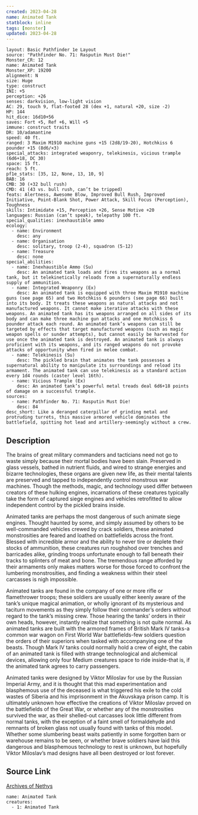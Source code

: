 ```yaml
---
created: 2023-04-28
name: Animated Tank
statblock: inline
tags: [monster]
updated: 2023-04-28
---
```

```statblock
layout: Basic Pathfinder 1e Layout
source: "Pathfinder No. 71: Rasputin Must Die!"
Monster_CR: 12
name: Animated Tank
Monster_XP: 19200
alignment: N
size: Huge
type: construct
INI: +5
perception: +26
senses: darkvision, low-light vision
AC: 29, touch 9, flat-footed 28 (dex +1, natural +20, size -2)
HP: 144
hit_dice: 16d10+56
saves: Fort +5, Ref +6, Will +5
immune: construct traits
DR: 10/adamantine
speed: 40 ft.
ranged: 3 Maxim M1910 machine guns +15 (2d8/19-20), Hotchkiss 6 pounder +15 (8d6/×3)
special_attacks: integrated weaponry, telekinesis, vicious trample (6d6+18, DC 30)
space: 15 ft.
reach: 5 ft.
pf1e_stats: [35, 12, None, 13, 10, 9]
BAB: 16
CMB: 30 (+32 bull rush)
CMD: 41 (43 vs. bull rush, can’t be tripped)
feats: Alertness, Awesome Blow, Improved Bull Rush, Improved Initiative, Point-Blank Shot, Power Attack, Skill Focus (Perception), Toughness
skills: Intimidate +15, Perception +26, Sense Motive +20
languages: Russian (can’t speak), telepathy 100 ft.
special_qualities: inexhaustible ammo
ecology:
  - name: Environment
    desc: any
  - name: Organisation
    desc: solitary, troop (2-4), squadron (5-12)
  - name: Treasure
    desc: none
special_abilities:
  - name: Inexhaustible Ammo (Su)
    desc: An animated tank loads and fires its weapons as a normal tank, but it telekinetically reloads from a supernaturally endless supply of ammunition.
  - name: Integrated Weaponry (Ex)
    desc: An animated tank is equipped with three Maxim M1910 machine guns (see page 65) and two Hotchkiss 6 pounders (see page 66) built into its body. It treats these weapons as natural attacks and not manufactured weapons. It cannot make iterative attacks with these weapons. An animated tank has its weapons arranged on all sides of its body and can make three machine gun attacks and one Hotchkiss 6 pounder attack each round. An animated tank’s weapons can still be targeted by effects that target manufactured weapons (such as magic weapon spells or sunder attempts), but cannot easily be harvested for use once the animated tank is destroyed. An animated tank is always proficient with its weapons, and its ranged weapons do not provoke attacks of opportunity when fired in melee combat.
  - name: Telekinesis (Su)
    desc: The pickled brain that animates the tank possesses a supernatural ability to manipulate its surroundings and reload its armament. The animated tank can use telekinesis as a standard action every 1d4 rounds (caster level 16th).
  - name: Vicious Trample (Ex)
    desc: An animated tank’s powerful metal treads deal 6d6+18 points of damage on a successful trample.
sources:
  - name: Pathfinder No. 71: Rasputin Must Die!
    desc: 84
desc_short: Like a deranged caterpillar of grinding metal and protruding turrets, this massive armored vehicle dominates the battlefield, spitting hot lead and artillery-seemingly without a crew. 
```
## Description
The brains of great military commanders and tacticians need not go to waste simply because their mortal bodies have been slain. Preserved in glass vessels, bathed in nutrient fluids, and wired to strange energies and bizarre technologies, these organs are given new life, as their mental talents are preserved and tapped to independently control monstrous war machines. Though the methods, magic, and technology used differ between creators of these hulking engines, incarnations of these creatures typically take the form of captured siege engines and vehicles retrofitted to allow independent control by the pickled brains inside. 

Animated tanks are perhaps the most dangerous of such animate siege engines. Thought haunted by some, and simply assumed by others to be well-commanded vehicles crewed by crack soldiers, these animated monstrosities are feared and loathed on battlefields across the front. Blessed with incredible armor and the ability to never tire or deplete their stocks of ammunition, these creatures run roughshod over trenches and barricades alike, grinding troops unfortunate enough to fall beneath their tracks to splinters of meat and bone. The tremendous range afforded by their armaments only makes matters worse for those forced to confront the lumbering monstrosities, and finding a weakness within their steel carcasses is nigh impossible. 

Animated tanks are found in the company of one or more rifle or flamethrower troops; these soldiers are usually either keenly aware of the tank’s unique magical animation, or wholly ignorant of its mysterious and taciturn movements as they simply follow their commander’s orders without regard to the tank’s missing crew. Those hearing the tanks’ orders in their own heads, however, instantly realize that something is not quite normal. As animated tanks are built with the armored frames of British Mark IV tanks-a common war wagon on First World War battlefields-few soldiers question the orders of their superiors when tasked with accompanying one of the beasts. Though Mark IV tanks could normally hold a crew of eight, the cabin of an animated tank is filled with strange technological and alchemical devices, allowing only four Medium creatures space to ride inside-that is, if the animated tank agrees to carry passengers. 

Animated tanks were designed by Viktor Miloslav for use by the Russian Imperial Army, and it is thought that this mad experimentation and blasphemous use of the deceased is what triggered his exile to the cold wastes of Siberia and his imprisonment in the Akuvskaya prison camp. It is ultimately unknown how effective the creations of Viktor Miloslav proved on the battlefields of the Great War, or whether any of the monstrosities survived the war, as their shelled-out carcasses look little different from normal tanks, with the exception of a faint smell of formaldehyde and remnants of broken glass not usually found with tanks of this model. Whether some slumbering beast waits patiently in some forgotten barn or warehouse remains to be seen, or whether brave soldiers have laid this dangerous and blasphemous technology to rest is unknown, but hopefully Viktor Miloslav’s mad designs have all been destroyed or lost forever.
## Source Link
[Archives of Nethys](https://aonprd.com/MonsterDisplay.aspx?ItemName=Animated%20Tank)
```encounter-table
name: Animated Tank
creatures:
  - 1: Animated Tank
```

